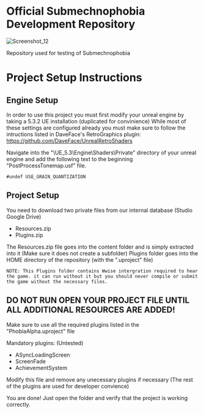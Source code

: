 # Official Submechnophobia Development Repository
![Screenshot_12](https://github.com/user-attachments/assets/c18b3916-566f-4b13-830f-e86153f39743)

 Repository used for testing of Submechnophobia

# Project Setup Instructions

## Engine Setup

In order to use this project you must first modify your unreal engine by taking a 5.3.2 UE installation (duplicated for convinience) While most of these settings are configured already you must make sure to follow the intructions listed in DaveFace's RetroGraphics plugin: https://github.com/DaveFace/UnrealRetroShaders

Navigate into the "\UE_5.3\Engine\Shaders\Private" directory of your unreal engine and add the following text to the beginning "PostProcessTonemap.usf" file.

`#undef USE_GRAIN_QUANTIZATION`

## Project Setup

You need to download two private files from our internal database (Studio Google Drive)

- Resources.zip
- Plugins.zip

The Resources.zip file goes into the content folder and is simply extracted into it (Make sure it does not create a subfolder)
Plugins folder goes into the HOME directory of the repository (with the ".uproject" file)

`NOTE: This Plugins folder contains Wwise intergration required to hear the game. it can run without it but you should never compile or submit the game without the necessary files.`

## DO NOT RUN OPEN YOUR PROJECT FILE UNTIL ALL ADDITIONAL RESOURCES ARE ADDED!



Make sure to use all the required plugins listed in the "PhobiaAlpha.uproject" file 

Mandatory plugins: (Untested)

- ASyncLoadingScreen
- ScreenFade
- AchievementSystem

Modify this file and remove any unecessary plugins if necessary (The rest of the plugins are used for developer convience)

You are done! Just open the folder and verify that the project is working correctly.


